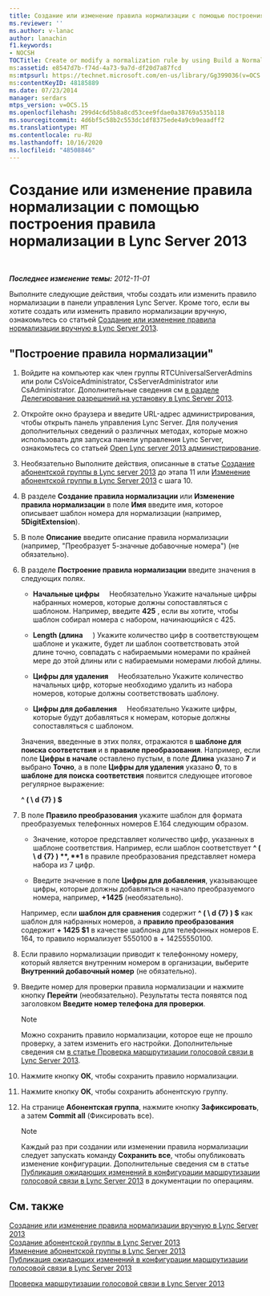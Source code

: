 ```yaml
---
title: Создание или изменение правила нормализации с помощью построения правила нормализации
ms.reviewer: ''
ms.author: v-lanac
author: lanachin
f1.keywords:
- NOCSH
TOCTitle: Create or modify a normalization rule by using Build a Normalization Rule
ms:assetid: e8547d7b-f74d-4a73-9a7d-df20d7a87fcd
ms:mtpsurl: https://technet.microsoft.com/en-us/library/Gg399036(v=OCS.15)
ms:contentKeyID: 48185889
ms.date: 07/23/2014
manager: serdars
mtps_version: v=OCS.15
ms.openlocfilehash: 299d4c6d5b8a8cd53cee9fdae0a38769a535b118
ms.sourcegitcommit: 4d6bf5c58b2c553dc1df8375ede4a9cb9eaadff2
ms.translationtype: MT
ms.contentlocale: ru-RU
ms.lasthandoff: 10/16/2020
ms.locfileid: "48508846"
---
```

# <a name="create-or-modify-a-normalization-rule-by-using-build-a-normalization-rule-in-lync-server-2013"></a>Создание или изменение правила нормализации с помощью построения правила нормализации в Lync Server 2013

<div data-xmlns="http://www.w3.org/1999/xhtml">

<div class="topic" data-xmlns="http://www.w3.org/1999/xhtml" data-msxsl="urn:schemas-microsoft-com:xslt" data-cs="https://msdn.microsoft.com/">

<div data-asp="https://msdn2.microsoft.com/asp">



</div>

<div id="mainSection">

<div id="mainBody">

<span> </span>

_**Последнее изменение темы:** 2012-11-01_

Выполните следующие действия, чтобы создать или изменить правило нормализации в панели управления Lync Server. Кроме того, если вы хотите создать или изменить правило нормализации вручную, ознакомьтесь со статьей [Создание или изменение правила нормализации вручную в Lync Server 2013](lync-server-2013-create-or-modify-a-normalization-rule-manually.md).

<div>

## <a name="to-define-a-rule-by-using-build-a-normalization-rule"></a>"Построение правила нормализации"

1.  Войдите на компьютер как член группы RTCUniversalServerAdmins или роли CsVoiceAdministrator, CsServerAdministrator или CsAdministrator. Дополнительные сведения см [в разделе Делегирование разрешений на установку в Lync Server 2013](lync-server-2013-delegate-setup-permissions.md).

2.  Откройте окно браузера и введите URL-адрес администрирования, чтобы открыть панель управления Lync Server. Для получения дополнительных сведений о различных методах, которые можно использовать для запуска панели управления Lync Server, ознакомьтесь со статьей [Open Lync server 2013 администрирование](lync-server-2013-open-lync-server-administrative-tools.md).

3.  Необязательно Выполните действия, описанные в статье [Создание абонентской группы в Lync server 2013](lync-server-2013-create-a-dial-plan.md) до этапа 11 или [Изменение абонентской группы в Lync Server 2013](lync-server-2013-modify-a-dial-plan.md) с шага 10.

4.  В разделе **Создание правила нормализации** или **Изменение правила нормализации** в поле **Имя** введите имя, которое описывает шаблон номера для нормализации (например, **5DigitExtension**).

5.  В поле **Описание** введите описание правила нормализации (например, "Преобразует 5-значные добавочные номера") (не обязательно).

6.  В разделе **Построение правила нормализации** введите значения в следующих полях.
    
      - **Начальные цифры**     Необязательно Укажите начальные цифры набранных номеров, которые должны сопоставляться с шаблоном. Например, введите **425** , если вы хотите, чтобы шаблон собирал номера с набором, начинающийся с 425.
    
      - **Length (длина**     ) Укажите количество цифр в соответствующем шаблоне и укажите, будет ли шаблон соответствовать этой длине точно, совпадать с набираемыми номерами по крайней мере до этой длины или с набираемыми номерами любой длины.
    
      - **Цифры для удаления**     Необязательно Укажите количество начальных цифр, которые необходимо удалить из набора номеров, которые должны соответствовать шаблону.
    
      - **Цифры для добавления**     Необязательно Укажите цифры, которые будут добавляться к номерам, которые должны сопоставляться с шаблоном.
    
    Значения, введенные в этих полях, отражаются в **шаблоне для поиска соответствия** и в **правиле преобразования**. Например, если поле **Цифры в начале** оставлено пустым, в поле **Длина** указано **7** и выбрано **Точно**, а в поле **Цифры для удаления** указано **0**, то  в **шаблоне для поиска соответствия** появится следующее итоговое регулярное выражение:
    
    **^ ( \\ d {7} ) $**

7.  В поле **Правило преобразования** укажите шаблон для формата преобразуемых телефонных номеров E.164 следующим образом.
    
      - Значение, которое представляет количество цифр, указанных в шаблоне соответствия. Например, если шаблон соответствует **^ ( \\ d {7} ) $** , **$1** в правиле преобразования представляет номера набора из 7 цифр.
    
      - Введите значение в поле **Цифры для добавления**, указывающее цифры, которые должны добавляться в начало преобразуемого номера, например, **+1425** (необязательно).
    
    Например, если **шаблон для сравнения** содержит **^ ( \\ d {7} ) $** как шаблон для набранных номеров, а **правило преобразования** содержит **+ 1425 $1** в качестве шаблона для телефонных номеров E. 164, то правило нормализует 5550100 в + 14255550100.

8.  Если правило нормализации приводит к телефонному номеру, который является внутренним номером в организации, выберите **Внутренний добавочный номер** (не обязательно).

9.  Введите номер для проверки правила нормализации и нажмите кнопку **Перейти** (необязательно). Результаты теста появятся под заголовком **Введите номер телефона для проверки**.
    
    <div>
    

    > [!NOTE]
    > Можно сохранить правило нормализации, которое еще не прошло проверку, а затем изменить его настройки. Дополнительные сведения см <A href="lync-server-2013-test-voice-routing.md">в статье Проверка маршрутизации голосовой связи в Lync Server 2013</A>.

    
    </div>

10. Нажмите кнопку **ОК**, чтобы сохранить правило нормализации.

11. Нажмите кнопку **ОК**, чтобы сохранить абонентскую группу.

12. На странице **Абонентская группа**, нажмите кнопку **Зафиксировать**, а затем **Commit all** (Фиксировать все).
    
    <div>
    

    > [!NOTE]
    > Каждый раз при создании или изменении правила нормализации следует запускать команду <STRONG>Сохранить все</STRONG>, чтобы опубликовать изменение конфигурации. Дополнительные сведения см в статье <A href="lync-server-2013-publish-pending-changes-to-the-voice-routing-configuration.md">Публикация ожидающих изменений в конфигурации маршрутизации голосовой связи в Lync Server 2013</A> в документации по операциям.

    
    </div>

</div>

<div>

## <a name="see-also"></a>См. также


[Создание или изменение правила нормализации вручную в Lync Server 2013](lync-server-2013-create-or-modify-a-normalization-rule-manually.md)  
[Создание абонентской группы в Lync Server 2013](lync-server-2013-create-a-dial-plan.md)  
[Изменение абонентской группы в Lync Server 2013](lync-server-2013-modify-a-dial-plan.md)  
[Публикация ожидающих изменений в конфигурации маршрутизации голосовой связи в Lync Server 2013](lync-server-2013-publish-pending-changes-to-the-voice-routing-configuration.md)  


[Проверка маршрутизации голосовой связи в Lync Server 2013](lync-server-2013-test-voice-routing.md)  
  

</div>

</div>

<span> </span>

</div>

</div>

</div>


